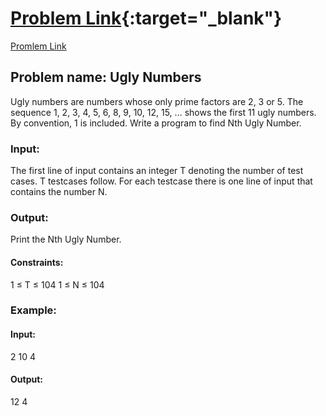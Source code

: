 # [Problem Link](https://practice.geeksforgeeks.org/problems/ugly-numbers/0){:target="_blank"}
<a href='https://practice.geeksforgeeks.org/problems/ugly-numbers/0' target='_blank'>Promlem Link</a>

## Problem name: Ugly Numbers

Ugly numbers are numbers whose only prime factors are 2, 3 or 5. The sequence 1, 2, 3, 4, 5, 6, 8, 9, 10, 12, 15, … shows the first 11 ugly numbers. By convention, 1 is included. Write a program to find Nth Ugly Number.

### Input:
The first line of input contains an integer T denoting the number of test cases. T testcases follow. For each testcase there is one line of input that contains the number N.

### Output:
Print the Nth Ugly Number.

#### Constraints:
1 ≤ T ≤ 104
1 ≤ N ≤ 104

### Example:
#### Input:
2
10
4
#### Output:
12
4
